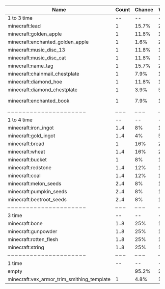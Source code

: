| Name                                       | Count | Chance | Weight | Comment         |
| ------------------------------------------ | ----- | ------ | ------ | --------------- |
| 1 to 3 time                                |    -- |     -- |     -- |                 |
| minecraft:lead                             |     1 |  15.7% | 20/127 |                 |
| minecraft:golden_apple                     |     1 |  11.8% | 15/127 |                 |
| minecraft:enchanted_golden_apple           |     1 |   1.6% |  2/127 |                 |
| minecraft:music_disc_13                    |     1 |  11.8% | 15/127 |                 |
| minecraft:music_disc_cat                   |     1 |  11.8% | 15/127 |                 |
| minecraft:name_tag                         |     1 |  15.7% | 20/127 |                 |
| minecraft:chainmail_chestplate             |     1 |   7.9% | 10/127 |                 |
| minecraft:diamond_hoe                      |     1 |  11.8% | 15/127 |                 |
| minecraft:diamond_chestplate               |     1 |   3.9% |  5/127 |                 |
| minecraft:enchanted_book                   |     1 |   7.9% | 10/127 | enchantments: * |
| – – – – – – – – – – – – – – – – – – – – –  | – – – | – – –  | – – –  | – – – – – – – – |
| 1 to 4 time                                |    -- |     -- |     -- |                 |
| minecraft:iron_ingot                       |  1..4 |     8% | 10/125 |                 |
| minecraft:gold_ingot                       |  1..4 |     4% |  5/125 |                 |
| minecraft:bread                            |     1 |    16% | 20/125 |                 |
| minecraft:wheat                            |  1..4 |    16% | 20/125 |                 |
| minecraft:bucket                           |     1 |     8% | 10/125 |                 |
| minecraft:redstone                         |  1..4 |    12% | 15/125 |                 |
| minecraft:coal                             |  1..4 |    12% | 15/125 |                 |
| minecraft:melon_seeds                      |  2..4 |     8% | 10/125 |                 |
| minecraft:pumpkin_seeds                    |  2..4 |     8% | 10/125 |                 |
| minecraft:beetroot_seeds                   |  2..4 |     8% | 10/125 |                 |
| – – – – – – – – – – – – – – – – – – – – –  | – – – | – – –  | – – –  | – – – – – – – – |
| 3 time                                     |    -- |     -- |     -- |                 |
| minecraft:bone                             |  1..8 |    25% |  10/40 |                 |
| minecraft:gunpowder                        |  1..8 |    25% |  10/40 |                 |
| minecraft:rotten_flesh                     |  1..8 |    25% |  10/40 |                 |
| minecraft:string                           |  1..8 |    25% |  10/40 |                 |
| – – – – – – – – – – – – – – – – – – – – –  | – – – | – – –  | – – –  | – – – – – – – – |
| 1 time                                     |    -- |     -- |     -- |                 |
| empty                                      |       |  95.2% |  20/21 |                 |
| minecraft:vex_armor_trim_smithing_template |     1 |   4.8% |   1/21 |                 |